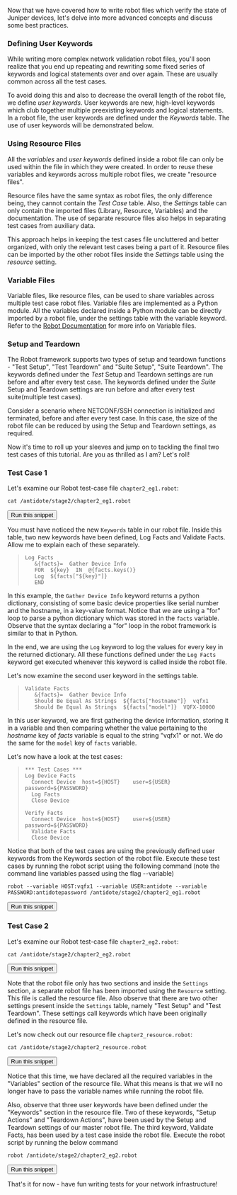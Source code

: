 Now that we have covered how to write robot files which verify the state of Juniper devices, let's delve into more advanced concepts and discuss some best practices.

### Defining User Keywords

While writing more complex network validation robot files, you'll soon realize that you end up repeating and rewriting some fixed series of keywords and logical statements over and over again. These are usually common across all the test cases.

To avoid doing this and also to decrease the overall length of the robot file, we define *user keywords*.  User keywords are new, high-level keywords which club together multiple preexisting keywords and logical statements. In a robot file, the user keywords are defined under the *Keywords* table. The use of user keywords will be demonstrated below.

### Using Resource Files

All the *variables* and *user keywords* defined inside a robot file can only be used within the file in which they were created. In order to reuse these variables and keywords across multiple robot files, we create "resource files".

Resource files have the same syntax as robot files, the only difference being, they cannot contain the *Test Case* table. Also, the *Settings* table can only contain the imported files (Library, Resource, Variables) and the documentation. The use of separate resource files also helps in separating test cases from auxiliary data.

This approach helps in keeping the test cases file uncluttered and better organized, with only the relevant test cases being a part of it. Resource files can be imported by the other robot files inside the *Settings* table using the *resource* setting.

### Variable Files

Variable files, like resource files, can be used to share variables across multiple test case robot files. Variable files are implemented as a Python module. All the variables declared inside a Python module can be directly imported by a robot file, under the settings table with the variable keyword. Refer to the [Robot Documentation](http://robotframework.org/robotframework/latest/RobotFrameworkUserGuide.html#variable-files) for more info on Variable files.

### Setup and Teardown

The Robot framework supports two types of setup and teardown functions - "Test Setup", "Test Teardown" and "Suite Setup", "Suite Teardown". The keywords defined under the *Test* Setup and Teardown settings are run before and after every test case. The keywords defined under the *Suite* Setup and Teardown settings are run before and after every test suite(multiple test cases).

Consider a scenario where NETCONF/SSH connection is initialized and terminated, before and after every test case. In this case, the size of the robot file can be reduced by using the Setup and Teardown settings, as required.

Now it's time to roll up your sleeves and jump on to tackling the final two test cases of this tutorial. Are you as thrilled as I am? Let's roll!

### Test Case 1

Let's examine our Robot test-case file `chapter2_eg1.robot`:

```
cat /antidote/stage2/chapter2_eg1.robot
```
<button type="button" class="btn btn-primary btn-sm" onclick="runSnippetInTab('linux1', this)">Run this snippet</button>

You must have noticed the new `Keywords` table in our robot file. Inside this table, two new keywords have been defined, Log Facts and Validate Facts. Allow me to explain each of these separately.

>```
>Log Facts
>    &{facts}=	Gather Device Info
> 	 FOR  ${key}  IN  @{facts.keys()}
> 	 Log  ${facts["${key}"]}
> 	 END
>```

In this example, the `Gather Device Info` keyword returns a python dictionary, consisting of some basic device properties like serial number and the hostname, in a key-value format. Notice that we are using a "for" loop to parse a python dictionary which was stored in the `facts` variable. Observe that the syntax declaring a "for" loop in the robot framework is similar to that in Python.

In the end, we are using the `Log` keyword to log the values for every key in the returned dictionary. All these functions defined under the `Log Facts` keyword get executed whenever this keyword is called inside the robot file.

Let's now examine the second user keyword in the settings table.

>```
>Validate Facts
>	 &{facts}=	Gather Device Info
>    Should Be Equal As Strings  ${facts["hostname"]}  vqfx1
>    Should Be Equal As Strings  ${facts["model"]}  VQFX-10000
>```

In this user keyword, we are first gathering the device information, storing it in a variable and then comparing whether the value pertaining to the *hostname* key of *facts* variable is equal to the string "vqfx1" or not. We do the same for the `model` key of `facts` variable.

Let's now have a look at the test cases:

>```
>*** Test Cases ***
>Log Device Facts
>	Connect Device  host=${HOST}	user=${USER}	password=${PASSWORD}
>	Log Facts
>	Close Device
>
>Verify Facts
>	Connect Device  host=${HOST}	user=${USER}	password=${PASSWORD}
>	Validate Facts
>	Close Device
>```

Notice that both of the test cases are using the previously defined user keywords from the Keywords section of the robot file. Execute these test cases by running the robot script using the following command (note the command line variables passed using the flag --variable)
```
robot --variable HOST:vqfx1 --variable USER:antidote --variable PASSWORD:antidotepassword /antidote/stage2/chapter2_eg1.robot
```
<button type="button" class="btn btn-primary btn-sm" onclick="runSnippetInTab('linux1', this)">Run this snippet</button>

### Test Case 2

Let's examine our Robot test-case file `chapter2_eg2.robot`:

```
cat /antidote/stage2/chapter2_eg2.robot
```
<button type="button" class="btn btn-primary btn-sm" onclick="runSnippetInTab('linux1', this)">Run this snippet</button>

Note that the robot file only has two sections and inside the `Settings` section, a separate robot file has been imported using the `Resource` setting. This file is called the resource file. Also observe that there are two other settings present inside the `Settings` table, namely "Test Setup" and "Test Teardown". These settings call keywords which have been originally defined in the resource file.

Let's now check out our resource file `chapter2_resource.robot`:
```
cat /antidote/stage2/chapter2_resource.robot
```
<button type="button" class="btn btn-primary btn-sm" onclick="runSnippetInTab('linux1', this)">Run this snippet</button>

Notice that this time, we have declared all the required variables in the "Variables" section of the resource file. What this means is that we will no longer have to pass the variable names while running the robot file.

Also, observe that three user keywords have been defined under the "Keywords" section in the resource file. Two of these keywords, "Setup Actions" and "Teardown Actions", have been used by the Setup and Teardown settings of our master robot file. The third keyword, Validate Facts, has been used by a test case inside the robot file. Execute the robot script by running the below command

```
robot /antidote/stage2/chapter2_eg2.robot
```
<button type="button" class="btn btn-primary btn-sm" onclick="runSnippetInTab('linux1', this)">Run this snippet</button>

That's it for now - have fun writing tests for your network infrastructure!
